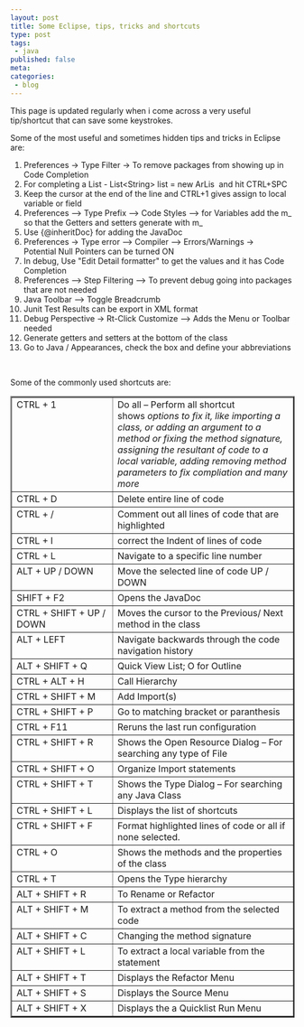 ```yaml
---
layout: post
title: Some Eclipse, tips, tricks and shortcuts
type: post
tags:
 - java
published: false
meta:
categories:
 - blog
---
```

<p>This page is updated regularly when i come across a very useful tip/shortcut that can save some keystrokes.</p>  <p>Some of the most useful and sometimes hidden tips and tricks in Eclipse are:</p>  <ol>   <li>Preferences -&gt; Type Filter -&gt; To remove packages from showing up in Code Completion </li>    <li>For completing a List - List&lt;String&gt; list = new ArLis&#160; and hit CTRL+SPC </li>    <li>Keep the cursor at the end of the line and CTRL+1 gives assign to local variable or field </li>    <li>Preferences --&gt; Type Prefix --&gt; Code Styles --&gt; for Variables add the m_ so that the Getters and setters generate with m_ </li>    <li>Use {@inheritDoc} for adding the JavaDoc </li>    <li>Preferences -&gt; Type error --&gt; Compiler --&gt; Errors/Warnings -&gt;&#160;&#160;&#160; Potential Null Pointers can be turned ON </li>    <li>In debug, Use &quot;Edit Detail formatter&quot; to get the values and it has Code Completion </li>    <li>Preferences --&gt; Step Filtering --&gt; To prevent debug going into packages that are not needed </li>    <li>Java Toolbar --&gt; Toggle Breadcrumb </li>    <li>Junit Test Results can be export in XML format </li>    <li>Debug Perspective -&gt; Rt-Click Customize --&gt; Adds the Menu or Toolbar needed </li>    <li>Generate getters and setters at the bottom of the class </li>    <li>Go to Java / Appearances, check the box and define your abbreviations </li> </ol>  <p>&#160;</p>  <p>Some of the commonly used shortcuts are:</p>  <table border="2" cellspacing="0" cellpadding="2" width="656"><tbody>     <tr>       <td valign="top" width="228">CTRL + 1</td>        <td valign="top" width="424">Do all – Perform all shortcut          <br />shows <i>options to fix it, like importing a class, or adding an argument to a method or fixing the method signature, assigning the resultant of code to a local variable, adding removing method parameters to fix compliation and many more</i></td>     </tr>      <tr>       <td valign="top" width="228">CTRL + D</td>        <td valign="top" width="424">Delete entire line of code</td>     </tr>      <tr>       <td valign="top" width="228">CTRL + /</td>        <td valign="top" width="424">Comment out all lines of code that are highlighted</td>     </tr>      <tr>       <td valign="top" width="228">CTRL + I</td>        <td valign="top" width="424">correct the Indent of lines of code</td>     </tr>      <tr>       <td valign="top" width="228">CTRL + L</td>        <td valign="top" width="424">Navigate to a specific line number</td>     </tr>      <tr>       <td valign="top" width="228">ALT + UP / DOWN</td>        <td valign="top" width="424">Move the selected line of code UP / DOWN</td>     </tr>      <tr>       <td valign="top" width="228">SHIFT + F2</td>        <td valign="top" width="424">Opens the JavaDoc</td>     </tr>      <tr>       <td valign="top" width="228">CTRL + SHIFT + UP / DOWN</td>        <td valign="top" width="424">Moves the cursor to the Previous/ Next method in the class</td>     </tr>      <tr>       <td valign="top" width="228">ALT + LEFT</td>        <td valign="top" width="424">Navigate backwards through the code navigation history</td>     </tr>      <tr>       <td valign="top" width="228">ALT + SHIFT + Q</td>        <td valign="top" width="424">Quick View List; O for Outline</td>     </tr>      <tr>       <td valign="top" width="228">CTRL + ALT + H</td>        <td valign="top" width="424">Call Hierarchy</td>     </tr>      <tr>       <td valign="top" width="228">CTRL + SHIFT + M </td>        <td valign="top" width="424">Add Import(s)</td>     </tr>      <tr>       <td valign="top" width="228">CTRL + SHIFT + P</td>        <td valign="top" width="424">Go to matching bracket or paranthesis</td>     </tr>      <tr>       <td valign="top" width="228">CTRL + F11</td>        <td valign="top" width="424">Reruns the last run configuration</td>     </tr>      <tr>       <td valign="top" width="228">CTRL + SHIFT + R</td>        <td valign="top" width="424">Shows the Open Resource Dialog – For searching any type of File</td>     </tr>      <tr>       <td valign="top" width="228">CTRL + SHIFT + O</td>        <td valign="top" width="424">Organize Import statements</td>     </tr>      <tr>       <td valign="top" width="228">CTRL + SHIFT + T</td>        <td valign="top" width="424">Shows the Type Dialog – For searching any Java Class</td>     </tr>      <tr>       <td valign="top" width="228">CTRL + SHIFT + L</td>        <td valign="top" width="424">Displays the list of shortcuts</td>     </tr>      <tr>       <td valign="top" width="228">CTRL + SHIFT + F</td>        <td valign="top" width="424">Format highlighted lines of code or all if none selected.</td>     </tr>      <tr>       <td valign="top" width="228">CTRL + O</td>        <td valign="top" width="424">Shows the methods and the properties of the class</td>     </tr>      <tr>       <td valign="top" width="228">CTRL + T</td>        <td valign="top" width="424">Opens the Type hierarchy</td>     </tr>      <tr>       <td valign="top" width="228">ALT + SHIFT + R</td>        <td valign="top" width="424">To Rename or Refactor</td>     </tr>      <tr>       <td valign="top" width="228">ALT + SHIFT + M</td>        <td valign="top" width="424">To extract a method from the selected code</td>     </tr>      <tr>       <td valign="top" width="228">ALT + SHIFT + C</td>        <td valign="top" width="424">Changing the method signature</td>     </tr>      <tr>       <td valign="top" width="228">ALT + SHIFT + L</td>        <td valign="top" width="424">To extract a local variable from the statement</td>     </tr>      <tr>       <td valign="top" width="228">ALT + SHIFT + T</td>        <td valign="top" width="424">Displays the Refactor Menu</td>     </tr>      <tr>       <td valign="top" width="228">ALT + SHIFT + S</td>        <td valign="top" width="424">Displays the Source Menu</td>     </tr>      <tr>       <td valign="top" width="228">ALT + SHIFT + X</td>        <td valign="top" width="424">Displays the a Quicklist Run Menu</td>     </tr>   </tbody></table>  <div align="center"></div>
